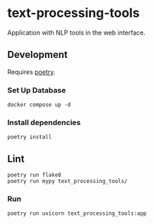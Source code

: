 # text-processing-tools

Application with NLP tools in the web interface.

## Development

Requires [poetry](https://python-poetry.org/).

### Set Up Database

```shell
docker compose up -d
```

### Install dependencies

```shell
poetry install
```

## Lint

```shell
poetry run flake8
poetry run mypy text_processing_tools/
```

### Run

```shell
poetry run uvicorn text_processing_tools:app
```
